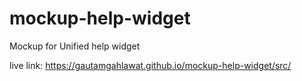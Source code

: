 # mockup-help-widget

Mockup for Unified help widget

live link: https://gautamgahlawat.github.io/mockup-help-widget/src/